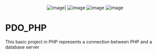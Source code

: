 <div align='center'>
 
 ![image](https://img.shields.io/badge/PHP-777BB4?style=for-the-badge&logo=php&logoColor=white)|
 ![image](https://img.shields.io/badge/MySQL-00000F?style=for-the-badge&logo=mysql&logoColor=white)
 ![image](https://img.shields.io/badge/HTML5-E34F26?style=for-the-badge&logo=html5&logoColor=white)
 ![image](https://img.shields.io/badge/CSS3-1572B6?style=for-the-badge&logo=css3&logoColor=white)
 
 
 </div>

# PDO_PHP
This basic project in PHP represents a connection between PHP and a database server

